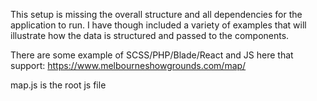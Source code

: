 This setup is missing the overall structure and all dependencies for the application to run.
I have though included a variety of examples that will illustrate how the data is structured and passed to the components.

There are some example of SCSS/PHP/Blade/React and JS here that support: https://www.melbourneshowgrounds.com/map/

map.js is the root js file
